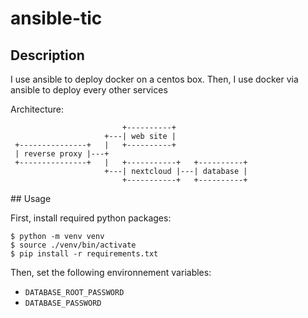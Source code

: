 # ansible-tic

## Description

I use ansible to deploy docker on a centos box.
Then, I use docker via ansible to deploy every other services

Architecture:
```
                         +----------+
                     +---| web site |
 +---------------+   |   +----------+
 | reverse proxy |---+
 +---------------+   |   +-----------+   +----------+
                     +---| nextcloud |---| database |
                         +-----------+   +----------+
```

## Usage

First, install required python packages:
```
$ python -m venv venv
$ source ./venv/bin/activate
$ pip install -r requirements.txt
```

Then, set the following environnement variables:
* `DATABASE_ROOT_PASSWORD`
* `DATABASE_PASSWORD`
